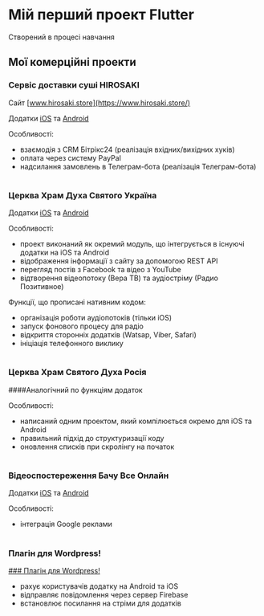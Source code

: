 # Мій перший проект Flutter

Створений в процесі навчання 

## Мої комерційні проекти


### Сервіс доставки суші HIROSAKI

Сайт [www.hirosaki.store](https://www.hirosaki.store/)

Додатки [iOS](https://apps.apple.com/ua/app/hirosaki-sushi/id1584069908?l=uk) та [Android](https://play.google.com/store/apps/details?id=com.hirosaki.sushi_house_client_app)

Особливості:
- взаємодія з CRM Бітрікс24 (реалізація вхідних/вихідних хуків)
- оплата через систему PayPal
- надсилання замовлень в Телеграм-бота (реалізація Телеграм-бота)
#

### Церква Храм Духа Святого Україна

Додатки [iOS](https://apps.apple.com/us/app/храм-духа-святого/id1560889162) та [Android](https://play.google.com/store/apps/details?id=com.helpcenter24.org)

Особливості:
- проект виконаний як окремий модуль, що інтегрується в існуючі додатки на iOS та Android
- відображення інформації з сайту за допомогою REST API
- перегляд постів з Facebook та відео з YouTube
- відтворення відеопотоку (Вера ТВ) та аудіостріму (Радио Позитивное)

Функції, що прописані нативним кодом:
- організація роботи аудіопотоків (тільки iOS)
- запуск фонового процесу для радіо
- відкриття сторонніх додатків (Watsap, Viber, Safari)
- ініціація телефонного виклику
#

### Церква Храм Святого Духа Росія
####Аналогічний по функціям додаток

Особливості:
- написаний одним проектом, який компілюється окремо для iOS та Android
- правильний підхід до структуризації коду
- оновлення списків при скролінгу на початок
#

### Відеоспостереження Бачу Все Онлайн

Додатки [iOS](https://apps.apple.com/ua/app/button_bachu_vse/id649771422?l=uk) та [Android](https://play.google.com/store/apps/details?id=com.online.button_bachu_vse)

Особливості:
- інтеграція Google реклами
#

### Плагін для Wordpress!
[### Плагін для Wordpress!](https://user-images.githubusercontent.com/87285957/179899130-c7b400e0-d2be-4599-b6af-709c5e0344b6.png)

- рахує користувачів додатку на Android та iOS
- відправляє повідомлення через сервер Firebase
- встановлює посилання на стріми для додатків
#
